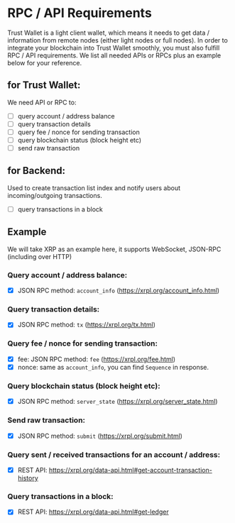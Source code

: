 # RPC / API Requirements

Trust Wallet is a light client wallet, which means it needs to get data / information from remote nodes (either light nodes or full nodes). In order to integrate your blockchain into Trust Wallet smoothly, you must also fulfill RPC / API requirements. We list all needed APIs or RPCs plus an example below for your reference.

## for Trust Wallet:

We need API or RPC to:

- [ ] query account / address balance
- [ ] query transaction details
- [ ] query fee / nonce for sending transaction
- [ ] query blockchain status (block height etc)
- [ ] send raw transaction

## for Backend:

Used to create transaction list index and notify users about incoming/outgoing transactions.

- [ ] query transactions in a block

## Example

We will take XRP as an example here, it supports WebSocket, JSON-RPC (including over HTTP)

### Query account / address balance:

- [x] JSON RPC method: `account_info` (https://xrpl.org/account_info.html)

### Query transaction details:

- [x] JSON RPC method: `tx` (https://xrpl.org/tx.html)

### Query fee / nonce for sending transaction:

- [x] fee: JSON RPC method: `fee` (https://xrpl.org/fee.html)
- [x] nonce: same as `account_info`, you can find `Sequence` in response.

### Query blockchain status (block height etc):

- [x] JSON RPC method: `server_state` (https://xrpl.org/server_state.html)

### Send raw transaction:

- [x] JSON RPC method: `submit` (https://xrpl.org/submit.html)

### Query sent / received transactions for an account / address:

- [x] REST API: https://xrpl.org/data-api.html#get-account-transaction-history

### Query transactions in a block:

- [x] REST API: https://xrpl.org/data-api.html#get-ledger
